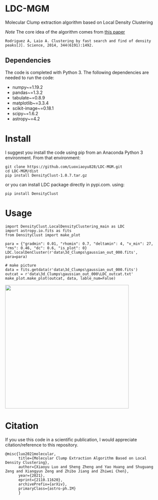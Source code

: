 # LDC-MGM
Molecular Clump extraction algorithm based on Local Density Clustering

*Note* The core idea of the algorithm comes from [this paper](https://ui.adsabs.harvard.edu/abs/2014Sci...344.1492R/abstract)
```
Rodriguez A, Laio A. Clustering by fast search and find of density peaks[J]. Science, 2014, 344(6191):1492.
```

## Dependencies
The code is completed with Python  3. The following dependencies are needed to run the code:

* numpy~=1.19.2
* pandas~=1.3.2
* tabulate~=0.8.9
* matplotlib~=3.3.4
* scikit-image~=0.18.1
* scipy~=1.6.2
* astropy~=4.2



# Install
I suggest you install the code using pip from an Anaconda Python 3 environment. From that environment:
```
git clone https://github.com/Luoxiaoyu828/LDC-MGM.git
cd LDC-MGM/dist
pip install DensityClust-1.0.7.tar.gz
```
or you can install LDC package directly in pypi.com. using:
```
pip install DensityClust
```

# Usage
```
import DensityClust.LocalDensityClustering_main as LDC
import astropy.io.fits as fits
from DensityClust import make_plot

para = {"gradmin": 0.01, "rhomin": 0.7, "deltamin": 4, "v_min": 27, "rms": 0.46, "dc": 0.6, "is_plot": 0}
LDC.localDenCluster(r'data\3d_Clumps\gaussian_out_000.fits', para=para)

# make picture
data = fits.getdata(r'data\3d_Clumps\gaussian_out_000.fits')
outcat = r'data\3d_Clumps\gaussian_out_000\LDC_outcat.txt'
make_plot.make_plot(outcat, data, lable_num=False)

```
<img src="https://github.com/Luoxiaoyu828/LDC-MGM/blob/main/data/2d_Clumps/gaussian2D_out_000/result.png" width="400px">


# Citation
If you use this code in a scientific publication, I would appreciate citation/reference to this repository. 

```
@misc{luo2021molecular,
      title={Molecular Clump Extraction Algorithm Based on Local Density Clustering}, 
      author={Xiaoyu Luo and Sheng Zheng and Yao Huang and Shuguang Zeng and Xiangyun Zeng and Zhibo Jiang and Zhiwei Chen},
      year={2021},
      eprint={2110.11620},
      archivePrefix={arXiv},
      primaryClass={astro-ph.IM}
      }
```
